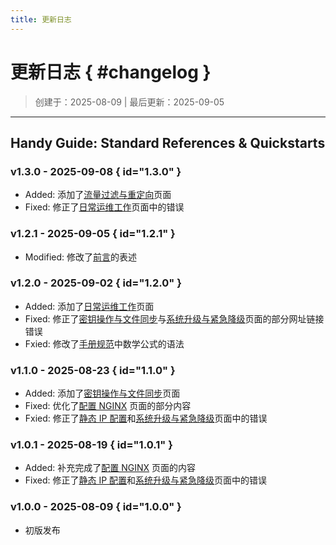 ```yaml
---
title: 更新日志
---
```


更新日志 { #changelog }
========

> 创建于：2025-08-09 | 最后更新：2025-09-05

---

Handy Guide: Standard References & Quickstarts
----------------------------------------------

### v1.3.0 - 2025-09-08 { id="1.3.0" }

-   Added: 添加了[流量过滤与重定向][nftables]页面
-   Fixed: 修正了[日常运维工作][daily-maintenance]页面中的错误

### v1.2.1 - 2025-09-05 { id="1.2.1" }

-   Modified: 修改了[前言][homepage]的表述

### v1.2.0 - 2025-09-02 { id="1.2.0" }

-   Added: 添加了[日常运维工作][daily-maintenance]页面
-   Fixed: 修正了[密钥操作与文件同步][ssh-rsync]与[系统升级与紧急降级][apt-advanced]页面的部分网址链接错误
-   Fxied: 修改了[手册规范][template]中数学公式的语法

### v1.1.0 - 2025-08-23 { id="1.1.0" }

-   Added: 添加了[密钥操作与文件同步][ssh-rsync]页面
-   Fixed: 优化了[配置 NGINX][nginx] 页面的部分内容
-   Fxied: 修正了[静态 IP 配置][network]和[系统升级与紧急降级][apt-advanced]页面中的错误

### v1.0.1 - 2025-08-19 { id="1.0.1" }

-   Added: 补充完成了[配置 NGINX][nginx] 页面的内容
-   Fixed: 修正了[静态 IP 配置][network]和[系统升级与紧急降级][apt-advanced]页面中的错误

### v1.0.0 - 2025-08-09 { id="1.0.0" }

-   初版发布

[network]: ../practice/network.md
[apt-advanced]: ../practice/apt-advanced.md
[nginx]: ../practice/nginx.md
[ssh-rsync]: ../practice/ssh-rsync.md
[daily-maintenance]: ../practice/daily-maintenance.md
[template]: ./template.md
[homepage]: ../index.md
[nftables]: ../practice/nftables.md
